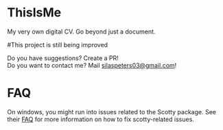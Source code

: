 # ThisIsMe
My very own digital CV. Go beyond just a document.

#This project is still being improved

Do you have suggestions? Create a PR!<br>
Do you want to contact me? Mail silaspeters03@gmail.com!

# FAQ
On windows, you might run into issues related to the Scotty package. See their [FAQ](https://github.com/scotty-web/scotty#faq) for more information on how to fix scotty-related issues.
